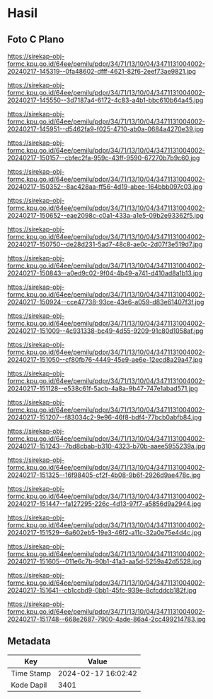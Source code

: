 # Hasil

## Foto C Plano

https://sirekap-obj-formc.kpu.go.id/64ee/pemilu/pdpr/34/71/13/10/04/3471131004002-20240217-145319--0fa48602-dfff-4621-82f6-2eef73ae9821.jpg

https://sirekap-obj-formc.kpu.go.id/64ee/pemilu/pdpr/34/71/13/10/04/3471131004002-20240217-145550--3d7187a4-6172-4c83-a4b1-bbc610b64a45.jpg

https://sirekap-obj-formc.kpu.go.id/64ee/pemilu/pdpr/34/71/13/10/04/3471131004002-20240217-145951--d5462fa9-f025-4710-ab0a-0684a4270e39.jpg

https://sirekap-obj-formc.kpu.go.id/64ee/pemilu/pdpr/34/71/13/10/04/3471131004002-20240217-150157--cbfec2fa-959c-43ff-9590-67270b7b9c60.jpg

https://sirekap-obj-formc.kpu.go.id/64ee/pemilu/pdpr/34/71/13/10/04/3471131004002-20240217-150352--8ac428aa-ff56-4d19-abee-164bbb097c03.jpg

https://sirekap-obj-formc.kpu.go.id/64ee/pemilu/pdpr/34/71/13/10/04/3471131004002-20240217-150652--eae2098c-c0a1-433a-a1e5-09b2e93362f5.jpg

https://sirekap-obj-formc.kpu.go.id/64ee/pemilu/pdpr/34/71/13/10/04/3471131004002-20240217-150750--de28d231-5ad7-48c8-ae0c-2d07f3e519d7.jpg

https://sirekap-obj-formc.kpu.go.id/64ee/pemilu/pdpr/34/71/13/10/04/3471131004002-20240217-150843--a0ed9c02-9f04-4b49-a741-d410ad8a1b13.jpg

https://sirekap-obj-formc.kpu.go.id/64ee/pemilu/pdpr/34/71/13/10/04/3471131004002-20240217-150924--cce47738-93ce-43e6-a059-d83e61407f3f.jpg

https://sirekap-obj-formc.kpu.go.id/64ee/pemilu/pdpr/34/71/13/10/04/3471131004002-20240217-151009--4c931338-bc49-4d55-9209-91c80d1058af.jpg

https://sirekap-obj-formc.kpu.go.id/64ee/pemilu/pdpr/34/71/13/10/04/3471131004002-20240217-151050--cf80fb76-4449-45e9-ae6e-12ecd8a29a47.jpg

https://sirekap-obj-formc.kpu.go.id/64ee/pemilu/pdpr/34/71/13/10/04/3471131004002-20240217-151128--e538c61f-5acb-4a8a-9b47-747e1abad571.jpg

https://sirekap-obj-formc.kpu.go.id/64ee/pemilu/pdpr/34/71/13/10/04/3471131004002-20240217-151207--f83034c2-9e96-46f8-bdf4-77bcb0abfb84.jpg

https://sirekap-obj-formc.kpu.go.id/64ee/pemilu/pdpr/34/71/13/10/04/3471131004002-20240217-151243--7bd8cbab-b310-4323-b70b-aaee5955239a.jpg

https://sirekap-obj-formc.kpu.go.id/64ee/pemilu/pdpr/34/71/13/10/04/3471131004002-20240217-151325--16f98405-cf2f-4b08-9b6f-2926d9ae478c.jpg

https://sirekap-obj-formc.kpu.go.id/64ee/pemilu/pdpr/34/71/13/10/04/3471131004002-20240217-151447--fa127295-226c-4d13-97f7-a5856d9a2944.jpg

https://sirekap-obj-formc.kpu.go.id/64ee/pemilu/pdpr/34/71/13/10/04/3471131004002-20240217-151529--6a602eb5-19e3-46f2-a11c-32a0e75e4d4c.jpg

https://sirekap-obj-formc.kpu.go.id/64ee/pemilu/pdpr/34/71/13/10/04/3471131004002-20240217-151605--011e6c7b-90b1-41a3-aa5d-5259a42d5528.jpg

https://sirekap-obj-formc.kpu.go.id/64ee/pemilu/pdpr/34/71/13/10/04/3471131004002-20240217-151641--cb1ccbd9-0bb1-45fc-939e-8cfcddcb182f.jpg

https://sirekap-obj-formc.kpu.go.id/64ee/pemilu/pdpr/34/71/13/10/04/3471131004002-20240217-151748--668e2687-7900-4ade-86a4-2cc499214783.jpg


## Metadata

| Key        | Value               |
| ---------- | ------------------- |
| Time Stamp | 2024-02-17 16:02:42 |
| Kode Dapil | 3401                |



